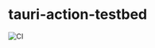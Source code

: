 # tauri-action-testbed

![CI](https://github.com/tauri-apps/tauri/actions/workflows/test-core.yml/badge.svg)
